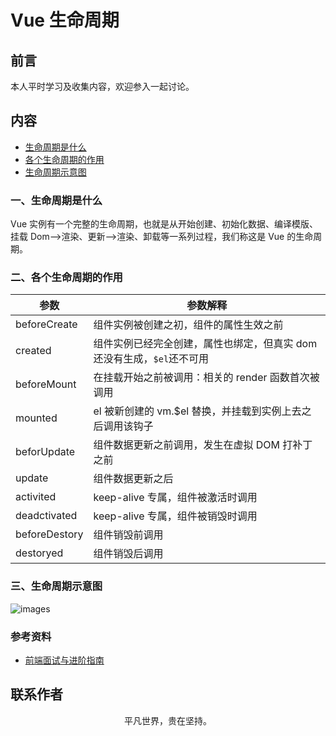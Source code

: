 # Vue 生命周期

## 前言

本人平时学习及收集内容，欢迎参入一起讨论。

## 内容

- [生命周期是什么](#一、生命周期是什么)
- [各个生命周期的作用](#二、各个生命周期的作用)
- [生命周期示意图](#三、生命周期示意图)

### 一、生命周期是什么

Vue 实例有一个完整的生命周期，也就是从开始创建、初始化数据、编译模版、挂载 Dom——>渲染、更新——>渲染、卸载等一系列过程，我们称这是 Vue 的生命周期。

### 二、各个生命周期的作用

| 参数          | 参数解释                                                               |
| ------------- | ---------------------------------------------------------------------- |
| beforeCreate  | 组件实例被创建之初，组件的属性生效之前                                 |
| created       | 组件实例已经完全创建，属性也绑定，但真实 dom 还没有生成，`$el`还不可用 |
| beforeMount   | 在挂载开始之前被调用：相关的 render 函数首次被调用                     |
| mounted       | el 被新创建的 vm.\$el 替换，并挂载到实例上去之后调用该钩子             |
| beforUpdate   | 组件数据更新之前调用，发生在虚拟 DOM 打补丁之前                        |
| update        | 组件数据更新之后                                                       |
| activited     | keep-alive 专属，组件被激活时调用                                      |
| deadctivated  | keep-alive 专属，组件被销毁时调用                                      |
| beforeDestory | 组件销毁前调用                                                         |
| destoryed     | 组件销毁后调用                                                         |

### 三、生命周期示意图

![images](vue10.png)

### 参考资料

- [前端面试与进阶指南](https://www.cxymsg.com/guide/vue.html#%E4%BD%A0%E5%AF%B9vue%E7%94%9F%E5%91%BD%E5%91%A8%E6%9C%9F%E7%9A%84%E7%90%86%E8%A7%A3%EF%BC%9F)

## 联系作者

<div align="center">
    <p>
        平凡世界，贵在坚持。
    </p>
    <img :src="$withBase('/about/contact.png')" />
</div>
